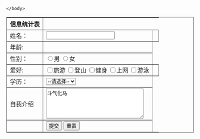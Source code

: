 <!DOCTYPE html>
<html>
	<head>
		<meta charset="UTF-8">
		<title></title>
	</head>
	<body>
	<table border="1">
		<tr>
		<th rowspa="2">信息统计表</th></tr>
		<tr>
		<td>姓名：</td><td><input type="text" name="userName"></td>
		<td>  </td>
		</tr>
		<tr>
		<td>年龄:</td>
		<td>  </td>
		<tr>
			<td>性别：</td><td><input type="radio" name="sex" value="1">男 
		<input type="radio" name="sex" value="0">女</td>
		</tr>
		<tr>
			<td>爱好:</td>
			<td ><input type="checkbox" name="hobby" value="1">旅游
		<input type="checkbox" name="hobby" value="2">登山
		<input type="checkbox" name="hobby" value="3">健身
		<input type="checkbox" name="hobby" value="4">上网
		<input type="checkbox" name="hobby" value="5">游泳<td>
		</tr>
	<tr>
		<td>学历：</td>
		<td><select name="degree">
			<option value="">--请选择--</option>    
			<option value="1">大专</option>    
			<option value="2">本科</option>    
			<option value="3">研究生</option>    
			<option value="4">硕士</option>
		</select></td>
	</tr>
	<tr>
		<td>自我介绍</td>
		<td><textarea name="comment" rows="5" cols="30">斗气化马</textarea></td>
	</tr>
	<tr>
		<td> </td>
		<td><input type="submit" value="提交">
		<input type="reset" value="重置"></td>
	</tr>
	
	</body>
</html>
